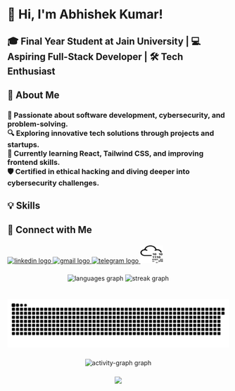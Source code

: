 <h1 align="left">👋 Hi, I'm Abhishek Kumar!</h1>

###

<h2 align="left">🎓 Final Year Student at Jain University | 💻 Aspiring Full-Stack Developer | 🛠️ Tech Enthusiast</h2>

###

<h2 align="left">🚀 About Me</h2>

###

<h3 align="left">🌟 Passionate about software development, cybersecurity, and problem-solving.<br>🔍 Exploring innovative tech solutions through projects and startups.<br>🌱 Currently learning React, Tailwind CSS, and improving frontend skills.<br>🛡️ Certified in ethical hacking and diving deeper into cybersecurity challenges.</h3>

###

<h2 align="left">💡 Skills</h2>

###

<div align="left">
  <!-- Add skill icons as needed -->
</div>

###

<h2 align="left">🔗 Connect with Me</h2>

###

<div align="left">
  <a href="https://www.linkedin.com/in/7abhishek-kumar/" target="_blank">
    <img src="https://raw.githubusercontent.com/maurodesouza/profile-readme-generator/master/src/assets/icons/social/linkedin/default.svg" width="52" height="40" alt="linkedin logo"  />
  </a>
  <a href="mailto:itzabhi1114@gmail.com" target="_blank">
    <img src="https://raw.githubusercontent.com/maurodesouza/profile-readme-generator/master/src/assets/icons/social/gmail/default.svg" width="52" height="40" alt="gmail logo"  />
  </a>
  <a href="https://t.me/https_abhi" target="_blank">
    <img src="https://raw.githubusercontent.com/maurodesouza/profile-readme-generator/master/src/assets/icons/social/telegram/default.svg" width="52" height="40" alt="telegram logo"  />
  </a>
  <a href="https://tryhackme.com/r/p/Arrk" target="_blank">
    <img src="https://raw.githubusercontent.com/maurodesouza/profile-readme-generator/master/src/assets/icons/social/tryhackme/default.svg" width="52" height="40" alt="tryhackme logo"  />
  </a>
</div>

###

<div align="center">
  <img src="https://github-readme-stats.vercel.app/api/top-langs?username=Arrk01&locale=en&hide_title=false&layout=compact&card_width=320&langs_count=5&theme=dracula&hide_border=false&order=2" height="150" alt="languages graph"  />
  <img src="https://streak-stats.demolab.com?user=Arrk01&locale=en&mode=daily&theme=dracula&hide_border=false&border_radius=5&order=3" height="150" alt="streak graph"  />
</div>

###

<br clear="both">

<img src="https://raw.githubusercontent.com/Arrk01/Arrk01/output/snake.svg" alt="Snake animation" />

###

<div align="center">
  <img src="https://github-readme-activity-graph.vercel.app/graph?username=Arrk01&radius=16&theme=react&area=true&order=5" height="300" alt="activity-graph graph"  />
</div>

###

<div align="center">
  <img src="https://profile-counter.glitch.me/Arrk01/count.svg?"  />
</div>

###
